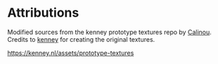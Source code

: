 #  Attributions
Modified sources from the kenney prototype textures repo by [Calinou](https://github.com/Calinou/kenney-prototype-textures).
Credits to [kenney](https://kenney.nl/) for creating the original textures.

https://kenney.nl/assets/prototype-textures
